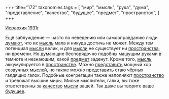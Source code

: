 +++
title="172"
taxonomies.tags = [
 "мир",
 "мысль",
 "рука",
 "дума",
 "представление",
 "качество",
 "будущее",
 "предмет",
 "пространство",
]
+++

[Иерархия 1931г](/agni/1931)

Ещё заблуждение — часто по неведению или самооправданию люди [думают](/tags/дума), что их [мысль](/tags/мысль) мала и никуда достичь не может. Между тем потенциал [мысли](/tags/мысль) велик, и для [мысли](/tags/мысль) не существует ни [пространства](/tags/[пространство](/tags/пространство)), ни времени. Но думающие беспорядочно подобны машущим руками в темноте и незнающим, какой [предмет](/tags/предмет) заденут. Кроме того, [мысль](/tags/мысль) аккумулируется в [пространстве](/tags/[пространство](/tags/пространство)). Можно [представить](/tags/представление) мощный хор созвучных [мыслей](/tags/мысль), но также можно [представить](/tags/представление) стаю чёрных галдящих галок. Подобные конгрегации также наполняют [пространство](/tags/пространство) и тревожат высшие миры. Милые мыслители, галки, вы тоже ответственны за [качество](/tags/качество) [мысли](/tags/мысль) вашей. Так даже вы творите ваше [будущее](/tags/будущее).   

